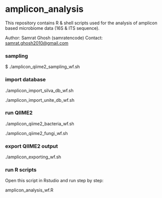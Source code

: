 # amplicon_analysis
This repository contains R & shell scripts used for the analysis of amplicon based microbiome data (16S & ITS sequence).


Author: Samrat Ghosh (samratencode) Contact: samrat.ghosh2010@gmail.com


### sampling


$ ./amplicon_qiime2_sampling_wf.sh


### import database

./amplicon_import_silva_db_wf.sh

./amplicon_import_unite_db_wf.sh

### run QIIME2

./amplicon_qiime2_bacteria_wf.sh

./amplicon_qiime2_fungi_wf.sh


### export QIIME2 output

./amplicon_exporting_wf.sh

### run R scripts
Open this script in Rstudio and run step by step:

amplicon_analysis_wf.R


